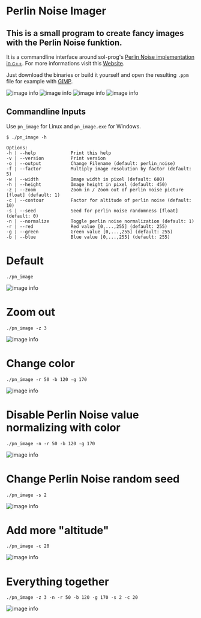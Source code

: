 # Perlin Noise Imager

## This is a small program to create fancy images with the Perlin Noise funktion.

It is a commandline interface around sol-prog's [Perlin Noise implementation in c++](https://github.com/sol-prog/Perlin_Noise). For more informations visit this [Website](http://solarianprogrammer.com/2012/07/18/perlin-noise-cpp-11/).

Just download the binaries or build it yourself and open the resulting `.ppm` file for example with [GIMP](https://www.gimp.org/). 

![image info](./images/example0.png)
![image info](./images/example1.png)
![image info](./images/example2.png)
![image info](./images/example3.png)

## Commandline Inputs

Use `pn_image` for Linux and `pn_image.exe` for Windows. 

    $ ./pn_image -h

    Options:
    -h | --help             Print this help
    -v | --version          Print version
    -o | --output           Change Filename (default: perlin_noise)
    -f | --factor           Multiply image resolution by factor (default: 5)
    -w | --width            Image width in pixel (default: 600)
    -h | --height           Image height in pixel (default: 450)
    -z | --zoom             Zoom in / Zoom out of perlin noise picture [float] (default: 1)
    -c | --contour          Factor for altitude of perlin noise (default: 10)
    -s | --seed             Seed for perlin noise randomness [float] (default: 0)
    -n | --normalize        Toggle perlin noise normalization (default: 1)
    -r | --red              Red value [0,...,255] (default: 255)
    -g | --green            Green value [0,...,255] (default: 255)
    -b | --blue             Blue value [0,...,255] (default: 255)

# Default

    ./pn_image

![image info](./images/default.png)

# Zoom out

    ./pn_image -z 3

![image info](./images/zoom_out.png)

# Change color

    ./pn_image -r 50 -b 120 -g 170

![image info](./images/change_color.png)

# Disable Perlin Noise value normalizing with color

    ./pn_image -n -r 50 -b 120 -g 170

![image info](images/change_color_no_normalization.png)

# Change Perlin Noise random seed

    ./pn_image -s 2

![image info](images/change_seed.png)

# Add more "altitude"

    ./pn_image -c 20

![image info](images/change_altitude.png)

# Everything together

    ./pn_image -z 3 -n -r 50 -b 120 -g 170 -s 2 -c 20

![image info](images/everything.png)
